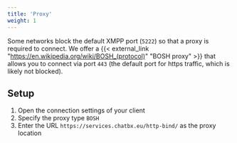 ```yaml
---
title: 'Proxy'
weight: 1
---
```


Some networks block the default XMPP port (`5222`) so that a proxy is required to connect. We offer a {{< external_link "https://en.wikipedia.org/wiki/BOSH_(protocol)" "BOSH proxy" >}} that allows you to connect via port `443` (the default port for https traffic, which is likely not blocked).

## Setup

1. Open the connection settings of your client
2. Specify the proxy type `BOSH`
3. Enter the URL `https://services.chatbx.eu/http-bind/` as the proxy location
